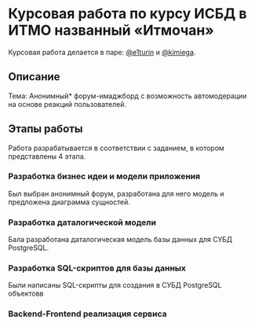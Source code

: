 
# Курсовая работа по курсу ИСБД в ИТМО названный «Итмочан»

Курсовая работа делается в паре: [@e1turin](https://github.com/e1turin) и
[@kimiega](https://github.com/kimiega).

## Описание

Тема: Анонимный\*  форум-имаджборд с возможность автомодерации на основе
реакций пользователей.

## Этапы работы

Работа разрабатывается в соответствии с заданием, в котором представлены 4
этапа.

### Разработка бизнес идеи и модели приложения

Был выбран анонимный форум, разработана для него модель и предложена диаграмма
сущностей.

### Разработка даталогической модели

Бала разработана даталогическая модель базы данных для СУБД PostgreSQL.

### Разработка SQL-скриптов для базы данных

Были написаны SQL-скрипты для создания в СУБД PostgreSQL объектовв

### Backend-Frontend реализация сервиса







